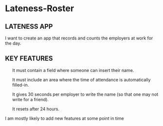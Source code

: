 # Lateness-Roster

<h2 style = text-align:'center'>LATENESS APP</h2> 
<p>I want to create an app that records and counts the employers at work for the day.</p>   <h2>KEY FEATURES</h2>  
<ol>It must contain a field where someone can insert their name.</ol> <ol> It must include an area where the time of attendance is automatically filled-in.</ol> <ol>  It gives 30 seconds per employer to write the name (so that one may not write for a friend).</ol>  <ol> It resets after 24 hours.</ol> 

<p>I am mostly likely to add new features at some point in time</p>
